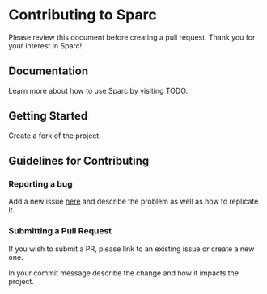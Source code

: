 # Contributing to Sparc
Please review this document before creating a pull request. Thank you for your interest in Sparc!

## Documentation
Learn more about how to use Sparc by visiting TODO.

## Getting Started
Create a fork of the project.

## Guidelines for Contributing

### Reporting a bug
Add a new issue [here](https://github.com/sparc-coop/Sparc.Kernel/issues) and describe the problem as well as how to replicate it.

### Submitting a Pull Request
If you wish to submit a PR, please link to an existing issue or create a new one.

In your commit message describe the change and how it impacts the project.